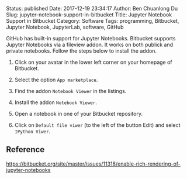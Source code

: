 Status: published
Date: 2017-12-19 23:34:17
Author: Ben Chuanlong Du
Slug: jupyter-notebook-support-in-bitbucket
Title: Jupyter Notebook Support in Bitbucket
Category: Software
Tags: programming, Bitbucket, Jupyter Notebook, JupyterLab, software, GitHub

GitHub has built-in support for Jupyter Notebooks. 
Bitbucket supports Jupyter Notebooks via a fileview addon. 
It works on both publick and private notebooks.
Follow the steps below to install the addon.

1. Click on your avatar in the lower left corner on your homepage of Bitbucket.

2. Select the option `App marketplace`. 

2. Find the addon `Notebook Viewer` in the listings. 

3. Install the addon `Notebook Viewer`.

4. Open a notebook in one of your Bitbucket repository.

5. Click on `Default file viwer` (to the left of the button Edit) and select `IPython Viwer`.

## Reference

<https://bitbucket.org/site/master/issues/11318/enable-rich-rendering-of-jupyter-notebooks>
